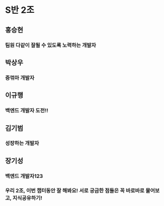 # S반 2조

## 홍승현
### 팀원 다같이 잘될 수 있도록 노력하는 개발자

## 박상우
### 중꺾마 개발자

## 이규행
### 백엔드 개발자 도전!!

## 김기범
### 성장하는 개발자

## 장기성
### 백엔드 개발자123

### 우리 2조, 이번 챕터동안 잘 해봐요! 서로 궁금한 점들은 꼭 바로바로 물어보고, 지식공유하기!
